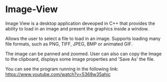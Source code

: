 Image-View
==========

Image View is a desktop application deveoped in C++ that provides the ability to load in an image and present the graphics inside a window.

Allows the user to select a file to load in an image. Supports loading many file formats, such as PNG, TIFF, JPEG, BMP or animated GIF.

The image can be panned and zoomed. User can also can copy the Image to the clipboard, displays some image properties and 'Save As' the file.

You can see the program running in the following link: https://www.youtube.com/watch?v=5368w35ahic
